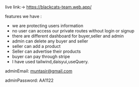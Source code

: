 live link:-> https://blackcats-team.web.app/


features we have :
* we are protecting users information 
* no user can access our private routes without login or signup
* there are different dashboard for buyer,seller and admin
* admin can delete any buyer and seller
* seller can add a product 
* Seller can advertise their products
* buyer can pay through stripe
* I have used tailwind,daisyui,useQuery.

adminEmail: muntasir@gmail.com

adminPassword: AA1122
